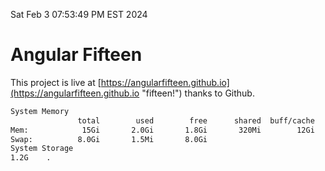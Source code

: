 Sat Feb  3 07:53:49 PM EST 2024

# Angular Fifteen


This project is live at [https://angularfifteen.github.io](https://angularfifteen.github.io "fifteen!") thanks to Github.

```bash
System Memory
               total        used        free      shared  buff/cache   available
Mem:            15Gi       2.0Gi       1.8Gi       320Mi        12Gi        13Gi
Swap:          8.0Gi       1.5Mi       8.0Gi
System Storage
1.2G	.
